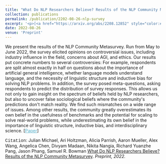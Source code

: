 ```yaml
---
title: "What Do NLP Researchers Believe? Results of the NLP Community Metasurvey"
collection: publications
permalink: /publication/2202-08-26-nlp-survey
excerpt: '<p>[<a href="https://arxiv.org/abs/2208.12852" style="color:#51ADC8;">Paper</a>] - <a href="/publication/2202-08-26-nlp-survey" style="color:#51ADC8;">Abstract</a><br /><span style="font-family:Courier New">Citation</span>: Julian Michael, Ari Holtzman, Alicia Parrish, Aaron Mueller, Alex Wang, Angelica Chen, Divyam Madaan, Nikita Nangia, Richard Yuanzhe Pang, Jason Phang, Samuel R. Bowman <u>What Do NLP Researchers Believe? Results of the NLP Community Metasurvey</u>. <i>Preprint, 2022.</i></p>'
date: 2022-08-26
venue: 'Preprint'
---
```


We present the results of the NLP Community Metasurvey. Run from May to June 2022, the survey elicited opinions on controversial issues, including industry influence in the field, concerns about AGI, and ethics. Our results put concrete numbers to several controversies: For example, respondents are split almost exactly in half on questions about the importance of artificial general intelligence, whether language models understand language, and the necessity of linguistic structure and inductive bias for solving NLP problems. In addition, the survey posed meta-questions, asking respondents to predict the distribution of survey responses. This allows us not only to gain insight on the spectrum of beliefs held by NLP researchers, but also to uncover false sociological beliefs where the community's predictions don't match reality. We find such mismatches on a wide range of issues. Among other results, the community greatly overestimates its own belief in the usefulness of benchmarks and the potential for scaling to solve real-world problems, while underestimating its own belief in the importance of linguistic structure, inductive bias, and interdisciplinary science.
[<a href="https://arxiv.org/abs/2208.12852" style="color:#51ADC8;">Paper</a>]

<span style="font-family:Courier New">Citation</span>: Julian Michael, Ari Holtzman, Alicia Parrish, Aaron Mueller, Alex Wang, Angelica Chen, Divyam Madaan, Nikita Nangia, Richard Yuanzhe Pang, Jason Phang, Samuel R. Bowman <u>What Do NLP Researchers Believe? Results of the NLP Community Metasurvey</u>. <i>Preprint, 2022.</i> 